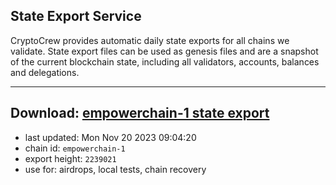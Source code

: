 ## State Export Service
CryptoCrew provides automatic daily state exports for all chains we validate. State export files can be used as genesis files and are a snapshot of the current blockchain state, including all validators, accounts, balances and delegations.

---
**Download: [empowerchain-1 state export](https://dl.ccvalidators.com/SERVICE/empowerchain/empowerchain-1_export_2239021.json)**
---

- last updated: Mon Nov 20 2023 09:04:20
- chain id: `empowerchain-1`
- export height: `2239021`
- use for: airdrops, local tests, chain recovery
